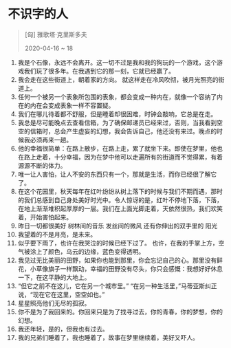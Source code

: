 # 不识字的人
> [匈] 雅歌塔·克里斯多夫
>
> 2020-04-16 ~ 18

1. 我是个石像，永远不会离开。这一切不过是我和我的狗玩的一个游戏，这个游戏我们玩了很多年。在我遇到它的那一刻，它就已经赢了。
2. 我会走在这些街道上，朝着家的方向。 就这样走在冷风吹彻，被月光照亮的街道上。
3. 任何一个被另一个表象所包围的表象，都会变成一种内在，就像一个容纳了内在的内在会变成表象一样不容置疑。
4. 我们在哪儿待着都不舒服，但是睡着却很困难，时钟会敲响，它总是在走。
5. 我总是尽可能晚点去查看信箱，为了确保邮递员已经来过，否则，当我看到空空的信箱时，总会产生虚妄的幻想，我会告诉自己，他还没有来过。晚点的时候我必须再来一趟。
6. 他的幸福很简单：在路上散步，在路上走，累了就坐下来。即使在梦里，他也在路上走着，十分幸福，因为在梦中他可以走遍所有的街道而不觉得累，有着源源不断的体力。
7. 唯一让人害怕，让人不安的东西只有一个，那就是生活，而你已经很了解它了。
8. 在这个花园里，秋天每年在红叶纷纷从树上落下的时候与我们不期而遇，那时的我们总感到自己身处美好时光中。令人惊讶的是，红叶不停地下落，下落，在地上渐渐堆积起厚厚的一层。我们在上面光脚走着，天依然很热，我们欢笑着，开始害怕起来。
9. 昨日一切都很美好
    树林间的音乐
    发丝间的微风
    还有你伸出的双手里的
    阳光
10. 我望着的不是月亮，是未来。
11. 似乎要下雨了，也许在我哭泣的时候已经下过了。 也许，在我的手掌上方，空气被涂上了颜色，乌云的边缘，蓝色变得透明。
12. 我见过无比美丽的田野，如果你也能到那里，你会忘记自己的心。那里没有鲜花，小草像旗子一样飘动，幸福的田野没有尽头，你只会感慨：我想好好休息一下，在这平静的大地上。
13. “但它之前不在这儿，它在另一个城市里。” “在另一种生活里，”马蒂亚斯纠正说，“现在它在这里，空空如也。”
14. 星星照亮他们无尽的孤寂。
15. 你不是为了我回来的。你回来只是为了找寻过去，你的青春，你的梦想，你的幻想。
16. 我还年轻，是的，但我也有过去。
17. 我的兄弟们睡着了，我也睡着了，故事在梦里继续着，美好又吓人。
